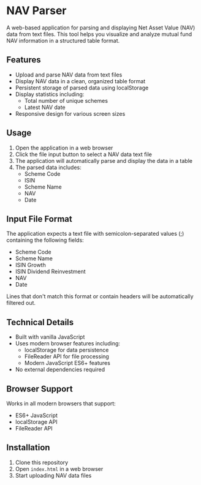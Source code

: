 # NAV Parser

A web-based application for parsing and displaying Net Asset Value (NAV) data from text files. This tool helps you visualize and analyze mutual fund NAV information in a structured table format.

## Features

- Upload and parse NAV data from text files
- Display NAV data in a clean, organized table format
- Persistent storage of parsed data using localStorage
- Display statistics including:
  - Total number of unique schemes
  - Latest NAV date
- Responsive design for various screen sizes

## Usage

1. Open the application in a web browser
2. Click the file input button to select a NAV data text file
3. The application will automatically parse and display the data in a table
4. The parsed data includes:
   - Scheme Code
   - ISIN
   - Scheme Name
   - NAV
   - Date

## Input File Format

The application expects a text file with semicolon-separated values (;) containing the following fields:
- Scheme Code
- Scheme Name
- ISIN Growth
- ISIN Dividend Reinvestment
- NAV
- Date

Lines that don't match this format or contain headers will be automatically filtered out.

## Technical Details

- Built with vanilla JavaScript
- Uses modern browser features including:
  - localStorage for data persistence
  - FileReader API for file processing
  - Modern JavaScript ES6+ features
- No external dependencies required

## Browser Support

Works in all modern browsers that support:
- ES6+ JavaScript
- localStorage API
- FileReader API

## Installation

1. Clone this repository
2. Open `index.html` in a web browser
3. Start uploading NAV data files
